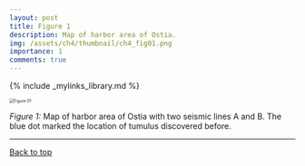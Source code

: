 ```yaml
---
layout: post
title: Figure 1
description: Map of harbor area of Ostia.
img: /assets/ch4/thumbnail/ch4_fig01.png
importance: 1
comments: true
---
```


{% include _mylinks_library.md %}

<script type="text/javascript">
 function showhide(id) {
    var e = document.getElementById(id);
    e.style.display = (e.style.display == 'block') ? 'none' : 'block';
 }
</script>


<img src="{{ '/assets/ch4/ch4_fig01.png' | prepend: site.baseurl | prepend: site.url }}" alt="Figure 01" style="zoom:50%;" />


_Figure 1:_ Map of harbor area of Ostia with two seismic lines A and B. The blue dot marked the location of tumulus discovered before.
    
---

<a href="#top">Back to top</a>
